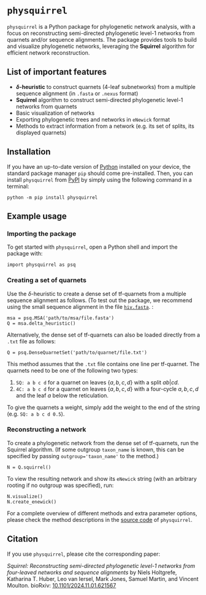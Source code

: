 # `physquirrel`
`physquirrel` is a Python package for phylogenetic network analysis, with a focus on reconstructing semi-directed phylogenetic level-1 networks from quarnets and/or sequence alignments. The package provides tools to build and visualize phylogenetic networks, leveraging the **Squirrel** algorithm for efficient network reconstruction.


## List of important features
- **$\delta$-heuristic** to construct quarnets (4-leaf subnetworks) from a multiple sequence alignment (in `.fasta` or `.nexus` format)
- **Squirrel** algorithm to construct semi-directed phylogenetic level-1 networks from quarnets
- Basic visualization of networks
- Exporting phylogenetic trees and networks in `eNewick` format
- Methods to extract information from a network (e.g. its set of splits, its displayed quarnets)

## Installation
If you have an up-to-date version of [Python](https://www.python.org/downloads/) installed on your device, the standard package manager `pip` should come pre-installed. Then, you can install `physquirrel` from [PyPI](https://pypi.org/project/physquirrel/) by simply using the following command in a terminal:

```
python -m pip install physquirrel
```

  
## Example usage

### Importing the package
To get started with `physquirrel`, open a Python shell and import the package with:

```
import physquirrel as psq
```

### Creating a set of quarnets
Use the $\delta$-heuristic to create a dense set of tf-quarnets from a multiple sequence alignment as follows. (To test out the package, we recommend using the small sequence alignment in the file [`hiv.fasta`](https://github.com/nholtgrefe/squirrel/blob/main/data/hiv/hiv.fasta).
:
```
msa = psq.MSA('path/to/msa/file.fasta')
Q = msa.delta_heuristic()
```

Alternatively, the dense set of tf-quarnets can also be loaded directly from a `.txt` file as follows:
```
Q = psq.DenseQuarnetSet('path/to/quarnet/file.txt')
```
This method assumes that the `.txt` file contains one line per tf-quarnet. The quarnets need to be one of the following two types:
1. `SQ: a b c d` for a quarnet on leaves $\{a,b,c,d\}$ with a split $ab|cd$.
2. `4C: a b c d` for a quarnet on leaves $\{a,b,c,d\}$ with a four-cycle $a,b,c,d$ and the leaf $a$ below the reticulation.

To give the quarnets a weight, simply add the weight to the end of the string (e.g. `SQ: a b c d 0.5`).

### Reconstructing a network
To create a phylogenetic network from the dense set of tf-quarnets, run the Squirrel algorithm. (If some outgroup `taxon_name` is known, this can be specified by passing `outgroup='taxon_name'` to the method.)
```
N = Q.squirrel()
```
To view the resulting network and show its `eNewick` string (with an arbitrary rooting if no outgroup was specified), run:
```
N.visualize()
N.create_enewick()
```
        
For a complete overview of different methods and extra parameter options, please check the method descriptions in the [source code](https://github.com/nholtgrefe/squirrel/tree/main/physquirrel/src/physquirrel) of `physquirrel`.


## Citation
If you use `physquirrel`, please cite the corresponding paper:

*Squirrel: Reconstructing semi-directed phylogenetic level-1 networks from four-leaved networks and sequence alignments* by Niels Holtgrefe, Katharina T. Huber, Leo van Iersel, Mark Jones, Samuel Martin, and Vincent Moulton. bioRxiv: [10.1101/2024.11.01.621567](https://doi.org/10.1101/2024.11.01.621567)
